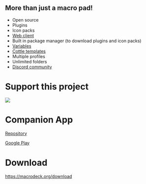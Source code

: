 ## More than just a macro pad!

- Open source
- Plugins
- Icon packs
- [Web client](http://web.macrodeck.org)
- Built in package manager (to download plugins and icon packs)
- [Variables](https://github.com/SuchByte/Macro-Deck/wiki/Variables)
- [Cottle templates](https://cottle.readthedocs.io/en/stable/page/03-builtin.html)
- Multiple profiles
- Unlimited folders
- [Discord community](https://discord.gg/yr7TRaXum8)

# Support this project
<a href="https://www.buymeacoffee.com/suchbyte"><img src="https://img.buymeacoffee.com/button-api/?text=Buy me a coffee&emoji=&slug=suchbyte&button_colour=40DCA5&font_colour=ffffff&font_family=Lato&outline_colour=000000&coffee_colour=FFDD00" /></a>

# Companion App
[Repository](https://github.com/SuchByte/Macro-Deck-Client)

[Google Play](https://play.google.com/store/apps/details?id=com.suchbyte.macrodeck)

# Download
https://macrodeck.org/download
